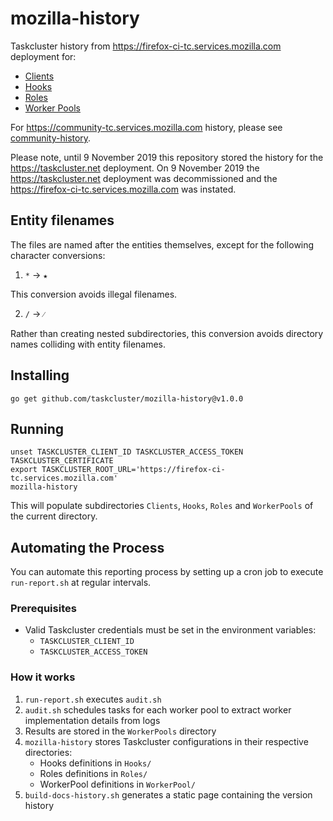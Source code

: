 # mozilla-history
Taskcluster history from https://firefox-ci-tc.services.mozilla.com deployment
for:

* [Clients](/Clients)
* [Hooks](/Hooks)
* [Roles](/Roles)
* [Worker Pools](/WorkerPools)

For https://community-tc.services.mozilla.com history, please see
[community-history](https://github.com/taskcluster/community-history).

Please note, until 9 November 2019 this repository stored the history for the
https://taskcluster.net deployment. On 9 November 2019 the
https://taskcluster.net deployment was decommissioned and the
https://firefox-ci-tc.services.mozilla.com was instated.

## Entity filenames

The files are named after the entities themselves, except for the following
character conversions:

  1. `*` -> `★`

This conversion avoids illegal filenames.

  2. `/` -> `⁄`

Rather than creating nested subdirectories, this conversion avoids directory
names colliding with entity filenames.

## Installing

```
go get github.com/taskcluster/mozilla-history@v1.0.0
```

## Running

```
unset TASKCLUSTER_CLIENT_ID TASKCLUSTER_ACCESS_TOKEN TASKCLUSTER_CERTIFICATE
export TASKCLUSTER_ROOT_URL='https://firefox-ci-tc.services.mozilla.com'
mozilla-history
```

This will populate subdirectories `Clients`, `Hooks`, `Roles` and `WorkerPools`
of the current directory.

## Automating the Process

You can automate this reporting process by setting up a cron job to execute `run-report.sh` at regular intervals.

### Prerequisites
- Valid Taskcluster credentials must be set in the environment variables:
  - `TASKCLUSTER_CLIENT_ID`
  - `TASKCLUSTER_ACCESS_TOKEN`

### How it works
1. `run-report.sh` executes `audit.sh`
2. `audit.sh` schedules tasks for each worker pool to extract worker implementation details from logs
3. Results are stored in the `WorkerPools` directory
4. `mozilla-history` stores Taskcluster configurations in their respective directories:
   - Hooks definitions in `Hooks/`
   - Roles definitions in `Roles/`
   - WorkerPool definitions in `WorkerPool/`
5. `build-docs-history.sh` generates a static page containing the version history
